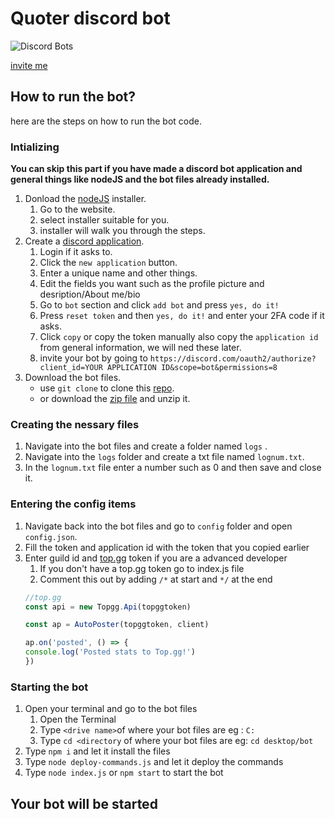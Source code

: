 ﻿# Quoter discord bot
 ![Discord Bots](https://top.gg/api/widget/1027165461407858710.svg)
 
 [invite me](https://top.gg/bot/1027165461407858710)


## How to run the bot?
here are the steps on how to run the bot code.

### Intializing
**You can skip this part if you have made a discord bot application and general things like nodeJS and the bot files already installed.**

1. Donload the [nodeJS](https://nodejs.org/en/download/) installer.
    1. Go to the website.
    2. select installer suitable for you.
    3. installer will walk you through the steps.
2. Create a [discord application](https://discord.com/developers/applications).
    1. Login if it asks to.
    2. Click the `new application` button.
    3. Enter a unique name and other things.
    4. Edit the fields you want such as the profile picture and desription/About me/bio
    5. Go to `bot` section and click `add bot` and press `yes, do it!`
    6. Press `reset token` and then `yes, do it!` and enter your 2FA code if it asks.
    7. Click `copy` or copy the token manually also copy the `application id` from general information, we will ned these later. 
    8. invite your bot by going to `https://discord.com/oauth2/authorize?client_id=YOUR APPLICATION ID&scope=bot&permissions=8` 
3. Download the bot files.
    * use `git clone` to clone this [repo](https://github.com/Its-manpreet/discord-bot).
    * or download the [zip file](https://github.com/Its-manpreet/discord-bot/archive/refs/heads/main.zip) and unzip it.
    
### Creating the nessary files
1. Navigate into the bot files and create a folder named `logs` .
2. Navigate into the `logs` folder and create a txt file named `lognum.txt`.
3. In the `lognum.txt` file enter a number such as 0 and then save and close it.

### Entering the config items
1. Navigate back into the bot files and go to `config` folder and open `config.json`.
2. Fill the token and application id with the token that you copied earlier
3. Enter guild id and [top.gg](https://top.gg) token if you are a advanced developer
    1. If you don't have a top.gg token go to index.js file
    2. Comment this out by adding `/*` at start and `*/` at the end
    ```javascript
    //top.gg
    const api = new Topgg.Api(topggtoken)

    const ap = AutoPoster(topggtoken, client)

    ap.on('posted', () => {
	console.log('Posted stats to Top.gg!')
    })
    ```
    
### Starting the bot
1. Open your terminal and go to the bot files
    1. Open the Terminal 
    1. Type `<drive name>`of where your bot files are eg : `C:`
    2. Type `cd <directory` of where your bot files are eg: `cd desktop/bot`
2. Type `npm i` and let it install the files
3. Type `node deploy-commands.js` and let it deploy the commands
2. Type `node index.js` or `npm start` to start the bot

## Your bot will be started
